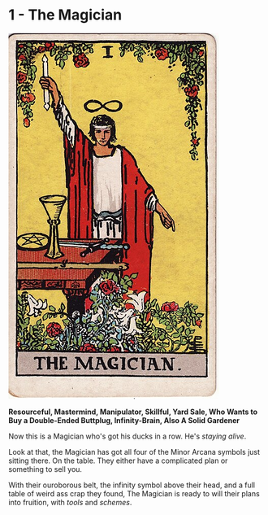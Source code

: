 # 1 - The Magician

![magician](../../images/tarot/1-magician.jpg)

**Resourceful, Mastermind, Manipulator, Skillful, Yard Sale, Who Wants to Buy a Double-Ended Buttplug, Infinity-Brain, Also A Solid Gardener**

Now this is a Magician who's got his ducks in a row. He's _staying alive_.

Look at that, the Magician has got all four of the Minor Arcana symbols just sitting there.
On the table. They either have a complicated plan or something to sell you.

With their ouroborous belt, the infinity symbol above their head, and a full
table of weird ass crap they found, The Magician is ready to will their plans
into fruition, with _tools_ and _schemes_.